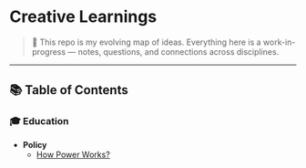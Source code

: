 # Creative Learnings

> 🧭 This repo is my evolving map of ideas. Everything here is a work-in-progress — notes, questions, and connections across disciplines.

---

## 📚 Table of Contents

### 🎓 Education
- **Policy**
  - [How Power Works?](how-power-works.md)